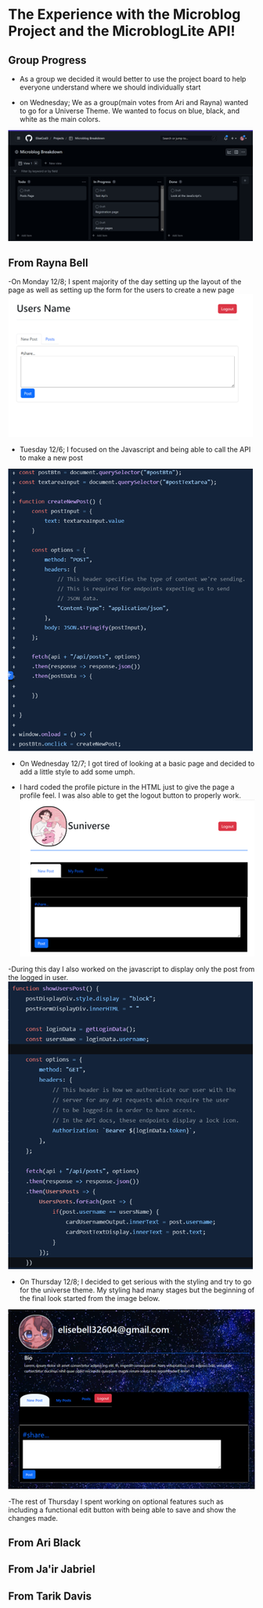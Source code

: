 # The Experience with the Microblog Project and the MicroblogLite API!

<!-- Don't forget to read the [*MicroblogLite* API docs](https://microbloglite.herokuapp.com/docs/) and experiment with the API in *Postman!*

Practice and experimentation provide experience, and experience provides confidence. -->

## Group Progress
- As a group we decided it would better to use the project board to help everyone understand where we should individually start

- on Wednesday; We as a group(main votes from Ari and Rayna) wanted to go for a Universe Theme. We wanted to focus on blue, black, and white as the main colors.<br>

<img src="./images/progress/ProjectProgress.png" width=500>

## From Rayna Bell
-On Monday 12/8; I spent majority of the day setting up the layout of the page as well as setting up the form for the users to create a new page
<img src="./images/progress/ProfilePageRoughDraft.png" width=500>

- Tuesday 12/6; I focused on the Javascript and being able to call the API to make a new post
<img src="./images/progress/JavascriptPostApiCall.png" width=500>

- On Wednesday 12/7; I got tired of looking at a basic page and decided to add a little style to add some umph.

- I hard coded the profile picture in the HTML just to give the page a profile feel. I was also able to get the logout button to properly work. <img src="./images/progress/ProfilePageWithCss.png"> 

-During this day I also worked on the javascript to display only the post from the logged in user. <img src="./images/progress/JavascriptFetchLoggedInUsersPost.png" width=500>

- On Thursday 12/8; I decided to get serious with the styling and try to go for the universe theme. My styling had many stages but the beginning of the final look started from the image below.
<img src="./images/progress/ProfilePageFinalStage.png">

-The rest of Thursday I spent working on optional features such as including a functional edit button with being able to save and show the changes made.

## From Ari Black

## From Ja'ir Jabriel

## From Tarik Davis
